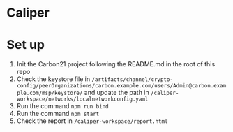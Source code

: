 # Caliper

# Set up

1. Init the Carbon21 project following the README.md in the root of this repo
2.  Check the keystore file in `/artifacts/channel/crypto-config/peerOrganizations/carbon.example.com/users/Admin@carbon.example.com/msp/keystore/` and update the path in `/caliper-workspace/networks/localnetworkconfig.yaml`
3. Run the command `npm run bind`
4. Run the command `npm start`
5. Check the report in `/caliper-workspace/report.html`
